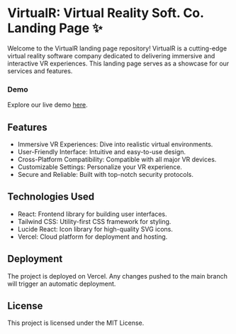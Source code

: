 # VirtualR: Virtual Reality Soft. Co. Landing Page ✨

Welcome to the VirtualR landing page repository! VirtualR is a cutting-edge virtual reality software company dedicated to delivering immersive and interactive VR experiences. This landing page serves as a showcase for our services and features.

### Demo

Explore our live demo [here](https://s007k.github.io/Virtual-R/).

## Features
- Immersive VR Experiences: Dive into realistic virtual environments.
- User-Friendly Interface: Intuitive and easy-to-use design.
- Cross-Platform Compatibility: Compatible with all major VR devices.
- Customizable Settings: Personalize your VR experience.
- Secure and Reliable: Built with top-notch security protocols.

## Technologies Used
- React: Frontend library for building user interfaces.
- Tailwind CSS: Utility-first CSS framework for styling.
- Lucide React: Icon library for high-quality SVG icons.
- Vercel: Cloud platform for deployment and hosting.

## Deployment
The project is deployed on Vercel. Any changes pushed to the main branch will trigger an automatic deployment.

## License
This project is licensed under the MIT License. 


